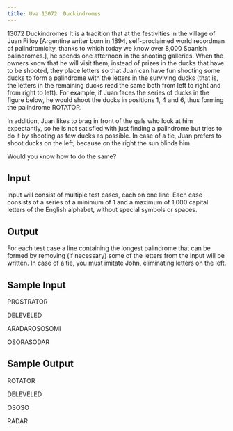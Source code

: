 ```yaml
---
title: Uva 13072  Duckindromes
---
```


13072 Duckindromes
It is a tradition that at the festivities in the village of Juan Filloy [Argentine writer born in 1894,
self-proclaimed world recordman of palindromicity, thanks to which today we know over 8,000 Spanish
palindromes.], he spends one afternoon in the shooting galleries. When the owners know that he will
visit them, instead of prizes in the ducks that have to be shooted, they place letters so that Juan can
have fun shooting some ducks to form a palindrome with the letters in the surviving ducks (that is,
the letters in the remaining ducks read the same both from left to right and from right to left). For
example, if Juan faces the series of ducks in the figure below, he would shoot the ducks in positions 1,
4 and 6, thus forming the palindrome ROTATOR.

In addition, Juan likes to brag in front of the gals who look at him expectantly, so he is not satisfied
with just finding a palindrome but tries to do it by shooting as few ducks as possible. In case of a tie,
Juan prefers to shoot ducks on the left, because on the right the sun blinds him.

Would you know how to do the same?

## Input
Input will consist of multiple test cases, each on one line. Each case consists of a series of a minimum
of 1 and a maximum of 1,000 capital letters of the English alphabet, without special symbols or spaces.

## Output
For each test case a line containing the longest palindrome that can be formed by removing (if necessary)
some of the letters from the input will be written. In case of a tie, you must imitate John, eliminating
letters on the left.

## Sample Input
<p>PROSTRATOR</p><p>DELEVELED</p><p>ARADAROSOSOMI</p><p>OSORASODAR</p><p></p>

## Sample Output
<p>ROTATOR</p><p>DELEVELED</p><p>OSOSO</p><p>RADAR</p>